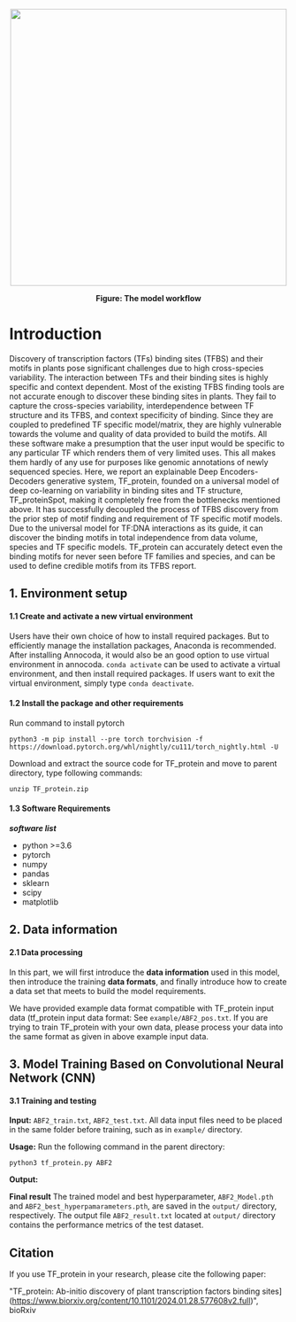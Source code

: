<p align="center">
<img src="Figure 11.png" width="500" height="500">
</p>
<p align="center"><b>Figure: The model workflow</b></p>

# Introduction

Discovery of transcription factors (TFs) binding sites (TFBS) and their motifs in plants pose significant challenges due to high cross-species variability. The interaction between TFs and their binding sites is highly specific and context dependent. Most of the existing TFBS finding tools are not accurate enough to discover these binding sites in plants. They fail to capture the cross-species variability, interdependence between TF structure and its TFBS, and context specificity of binding. Since they are coupled to predefined TF specific model/matrix, they are highly vulnerable towards the volume and quality of data provided to build the motifs. All these software make a presumption that the user input would be specific to any particular TF which renders them of very limited uses. This all makes them hardly of any use for purposes like genomic annotations of newly sequenced species. Here, we report an explainable Deep Encoders-Decoders generative system, TF_protein, founded on a universal model of deep co-learning on variability in binding sites and TF structure, TF_proteinSpot, making it completely free from the bottlenecks mentioned above. It has successfully decoupled the process of TFBS discovery from the prior step of motif finding and requirement of TF specific motif models. Due to the universal model for TF:DNA interactions as its guide, it can discover the binding motifs in total independence from data volume, species and TF specific models. TF_protein can accurately detect even the binding motifs for never seen before TF families and species, and can be used to define credible motifs from its TFBS report.

## 1. Environment setup

#### 1.1 Create and activate a new virtual environment

Users have their own choice of how to install required packages. But to efficiently manage the installation packages, Anaconda is recommended. After installing Annocoda, it would also be an good option to use virtual environment in annocoda. `conda activate` can be used to activate a virtual environment, and then install required packages. If users want to exit the virtual environment, simply type `conda deactivate`. 

#### 1.2 Install the package and other requirements

Run command to install pytorch

```
python3 -m pip install --pre torch torchvision -f https://download.pytorch.org/whl/nightly/cu111/torch_nightly.html -U
```
Download and extract the source code for TF_protein and move to parent directory, type following commands:

```
unzip TF_protein.zip
```
#### 1.3 Software Requirements

***software list***
- python >=3.6
- pytorch
- numpy 
- pandas
- sklearn
- scipy 
- matplotlib

## 2. Data information

#### 2.1 Data processing
In this part, we will first introduce the **data information** used in this model, then introduce the training **data formats**, and finally introduce how to create a data set that meets to build the model requirements.

We have provided example data format compatible with TF_protein input data (tf_protein input data format: See `example/ABF2_pos.txt`. If you are trying to train TF_protein with your own data, please process your data into the same format as given in above example input data.

## 3. Model Training Based on Convolutional Neural Network (CNN)
#### 3.1 Training and testing 
**Input:** `ABF2_train.txt`, `ABF2_test.txt`. 
All data input files need to be placed in the same folder before training, such as in `example/` directory.

**Usage:**
Run the following command in the parent directory:
```
python3 tf_protein.py ABF2
```
**Output:** 

**Final result** 
The trained model and best hyperparameter, `ABF2_Model.pth` and `ABF2_best_hyperpamarameters.pth`, are saved in the `output/` directory, respectively. 
The output file `ABF2_result.txt` located at `output/` directory contains the performance metrics of the test dataset.  

## Citation

If you use TF_protein in your research, please cite the following paper:</br>

"TF_protein: Ab-initio discovery of plant transcription factors binding sites](https://www.biorxiv.org/content/10.1101/2024.01.28.577608v2.full)",<br/>
bioRxiv
